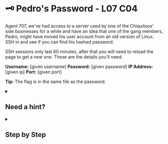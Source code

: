 # 🗝 Pedro's Password - L07 C04

Agent 707, we've had access to a server used by one of the Chiquitoos' side businesses for a while and have an idea that one of the gang members, Pedro, might have moved his user account from an old version of Linux. SSH in and see if you can find his hashed password.

SSH sessions only last 60 minutes, after that you will need to reload the page to get a new one.
These are the details you'll need:

**Username:** [given username] **Password:** [given password] **IP Address:** [given ip] **Port:** [given port]

**Tip:** The flag is in the same file as the password.

<details><summary>

## Need a hint?</summary>

> 💡 Hint: Older versions of Linux kept hashed passwords in a file that every user account could access. You can print the contents of a file to the screen using the cat tool. Type $ man cat in the terminal to find out more.

</details>

<details><summary>

## Step by Step</summary>

- Enter your command promp by running **Windows Key + R** and typing **"cmd"** or terminal on Linux
- Type `ssh [username]@[ip] -p [port number]`
- Type the given password in
- Run `cd /etc`
- Run `cat passwd`
- The flag should come up as the `first line in passwd`

</details>
